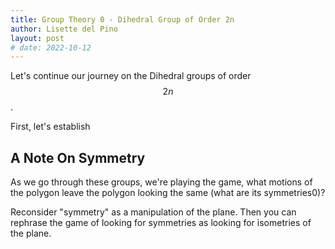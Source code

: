 ```yaml
---
title: Group Theory 0 - Dihedral Group of Order 2n
author: Lisette del Pino
layout: post
# date: 2022-10-12
---
```


<script type="text/javascript" async
  src="https://cdn.mathjax.org/mathjax/latest/MathJax.js?config=TeX-MML-AM_CHTML">
</script>

Let's continue our journey on the Dihedral groups of order $$2n$$.

First, let's establish


## A Note On Symmetry

As we go through these groups, we're playing the game, what motions of the polygon leave the polygon looking the same (what are its symmetries0)?

Reconsider "symmetry" as a manipulation of the plane. Then you can rephrase the game of looking for symmetries as looking for isometries of the plane. 


